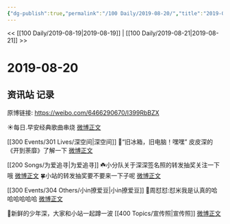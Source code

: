 ```yaml
---
{"dg-publish":true,"permalink":"/100 Daily/2019-08-20/","title":"2019-08-20","created":"2023-03-27T21:00:56.832+08:00","updated":"2023-03-27T21:01:51.885+08:00"}
---
```



<< [[100 Daily/2019-08-19\|2019-08-19]] | [[100 Daily/2019-08-21\|2019-08-21]] >>

# 2019-08-20

## 资讯站 记录

原博链接: https://weibo.com/6466290670/I399RbBZX

☀️每日.早安经典歌曲串烧
[微博正文](https://m.weibo.cn/6466290670/4407276385478018)

[[300 Events/301 Lives/深空间\|深空间]]
🌱“旧冰箱，旧电脑！嘿嘿”
皮皮深的《开到荼靡》了解一下
[微博正文](https://m.weibo.cn/6466290670/4407319036746275)

[[200 Songs/为爱追寻\|为爱追寻]]
☘️小分队关于深深签名照的转发抽奖关注一下哦
[微博正文](https://m.weibo.cn/6466290670/4407338968516730)
🍀小站的转发抽奖要不要来一下子呢
[微博正文](https://m.weibo.cn/6466290670/4407380642971170)

[[300 Events/304 Others/小in撩爱豆\|小in撩爱豆]]
🌱周怼怼:怼米我是认真的哈哈哈哈哈哈
[微博正文](https://m.weibo.cn/6466290670/4407457444779263)

🌱新鲜的少年深，大家和小站一起蹲一波 [[400 Topics/宣传照\|宣传照]]
[微博正文](https://m.weibo.cn/6466290670/4407492840825511)

